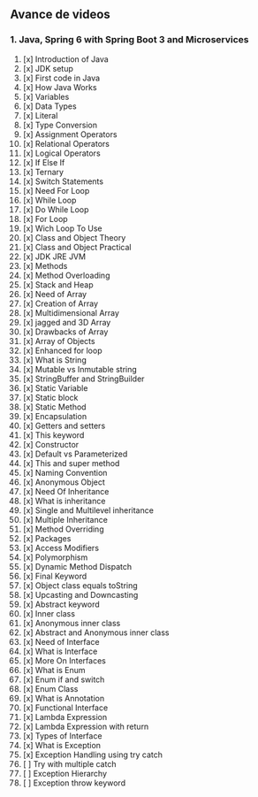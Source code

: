 ## Avance de videos
### 1. Java, Spring 6 with Spring Boot 3 and Microservices

<style>
  .task-list-item-checkbox[checked]::before {
    color: blue; 
  }
</style>

1. [x] Introduction of Java
1. [x] JDK setup
1. [x] First code in Java
1. [x] How Java Works
1. [x] Variables
1. [x] Data Types
1. [x] Literal
1. [x] Type Conversion
1. [x] Assignment Operators
1. [x] Relational Operators
1. [x] Logical Operators
1. [x] If Else If
1. [x] Ternary
1. [x] Switch Statements
1. [x] Need For Loop
1. [x] While Loop
1. [x] Do While Loop
1. [x] For Loop
1. [x] Wich Loop To Use
1. [x] Class and Object Theory
1. [x] Class and Object Practical
1. [x] JDK JRE JVM
1. [x] Methods
1. [x] Method Overloading
1. [x] Stack and Heap
1. [x] Need of Array
1. [x] Creation of Array
1. [x] Multidimensional Array
1. [x] jagged and 3D Array
1. [x] Drawbacks of Array
1. [x] Array of Objects
1. [x] Enhanced for loop
1. [x] What is String
1. [x] Mutable vs Inmutable string
1. [x] StringBuffer and StringBuilder
1. [x] Static Variable
1. [x] Static block
1. [x] Static Method
1. [x] Encapsulation
1. [x] Getters and setters
1. [x] This keyword
1. [x] Constructor
1. [x] Default vs Parameterized
1. [x] This and super method
1. [x] Naming Convention
1. [x] Anonymous Object
1. [x] Need Of Inheritance
1. [x] What is inheritance
1. [x] Single and Multilevel inheritance 
1. [x] Multiple Inheritance
1. [x] Method Overriding
1. [x] Packages
1. [x] Access Modifiers
1. [x] Polymorphism
1. [x] Dynamic Method Dispatch
1. [x] Final Keyword
1. [x] Object class equals toString
1. [x] Upcasting and Downcasting
1. [x] Abstract keyword
1. [x] Inner class
1. [x] Anonymous inner class
1. [x] Abstract and Anonymous inner class
1. [x] Need of Interface 
1. [x] What is Interface
1. [x] More On Interfaces
1. [x] What is Enum
1. [x] Enum if and switch
1. [x] Enum Class
1. [x] What is Annotation
1. [x] Functional Interface
1. [x] Lambda Expression
1. [x] Lambda Expression with return
1. [x] Types of Interface
1. [x] What is Exception
1. [x] Exception Handling using try catch
1. [ ] Try with multiple catch
1. [ ] Exception Hierarchy
1. [ ] Exception throw keyword


